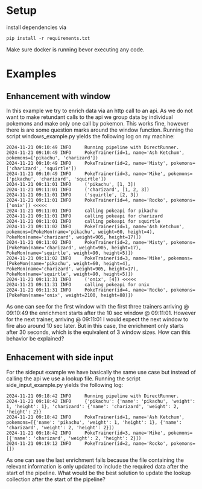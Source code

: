 # Setup
install dependencies via
```
pip install -r requirements.txt
```
Make sure docker is running bevor executing any code.

# Examples
## Enhancement with window
In this example we try to enrich data via an http call to an api.
As we do not want to make retundant calls to the api we group data by individual pokemons and make only one call by pokemon.
This works fine, however there is are some question marks around the window function.
Running the script windows_example.py yields the following log on my machine:
```
2024-11-21 09:10:49 INFO     Running pipeline with DirectRunner.
2024-11-21 09:10:49 INFO     PokeTrainer(id=1, name='Ash Ketchum', pokemons=['pikachu', 'charizard'])
2024-11-21 09:10:49 INFO     PokeTrainer(id=2, name='Misty', pokemons=['charizard', 'squirtle'])
2024-11-21 09:10:49 INFO     PokeTrainer(id=3, name='Mike', pokemons=['pikachu', 'charizard', 'squirtle'])
2024-11-21 09:11:01 INFO     ('pikachu', [1, 3])
2024-11-21 09:11:01 INFO     ('charizard', [1, 2, 3])
2024-11-21 09:11:01 INFO     ('squirtle', [2, 3])
2024-11-21 09:11:01 INFO     PokeTrainer(id=4, name='Rocko', pokemons=['onix']) <<<<<
2024-11-21 09:11:01 INFO     calling pokeapi for pikachu
2024-11-21 09:11:01 INFO     calling pokeapi for charizard
2024-11-21 09:11:01 INFO     calling pokeapi for squirtle
2024-11-21 09:11:02 INFO     PokeTrainer(id=1, name='Ash Ketchum', pokemons=[PokeMon(name='pikachu', weight=60, height=4), PokeMon(name='charizard', weight=905, height=17)])
2024-11-21 09:11:02 INFO     PokeTrainer(id=2, name='Misty', pokemons=[PokeMon(name='charizard', weight=905, height=17), PokeMon(name='squirtle', weight=90, height=5)])
2024-11-21 09:11:02 INFO     PokeTrainer(id=3, name='Mike', pokemons=[PokeMon(name='pikachu', weight=60, height=4), PokeMon(name='charizard', weight=905, height=17), PokeMon(name='squirtle', weight=90, height=5)])
2024-11-21 09:11:31 INFO     ('onix', [4]) <<<<<
2024-11-21 09:11:31 INFO     calling pokeapi for onix
2024-11-21 09:11:31 INFO     PokeTrainer(id=4, name='Rocko', pokemons=[PokeMon(name='onix', weight=2100, height=88)])
```
As one can see for the first window with the first three trainers arriving @ 09:10:49 the enrichment starts after the 10 sec window @ 09:11:01.
However for the next trainer, arriving @ 09:11:01 I would expect the next window to fire also around 10 sec later. But in this case, the enrichment only starts after 30 seconds, which is the equivalent of 3 window sizes.
How can this behavior be explained?

## Enhacement with side input
For the sideput example we have basically the same use case but instead of calling the api we use a lookup file.
Running the script side_input_example.py yields the following log:
```
2024-11-21 09:18:42 INFO     Running pipeline with DirectRunner.
2024-11-21 09:18:42 INFO     {'pikachu': {'name': 'pikachu', 'weight': 1, 'height': 1}, 'charizard': {'name': 'charizard', 'weight': 2, 'height': 2}}
2024-11-21 09:18:42 INFO     PokeTrainer(id=1, name='Ash Ketchum', pokemons=[{'name': 'pikachu', 'weight': 1, 'height': 1}, {'name': 'charizard', 'weight': 2, 'height': 2}])
2024-11-21 09:18:42 INFO     PokeTrainer(id=3, name='Mike', pokemons=[{'name': 'charizard', 'weight': 2, 'height': 2}])
2024-11-21 09:19:12 INFO     PokeTrainer(id=2, name='Rocko', pokemons=[])
```
As one can see the last enrichment fails because the file containing the relevant information is only updated to include the required data after the start of the pipeline.
What would be the best solution to update the lookup collection after the start of the pipeline?
